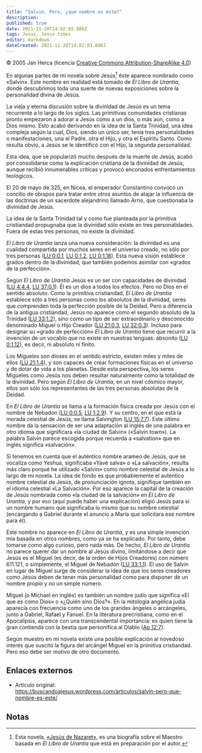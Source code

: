 ```yaml
---
title: "Salvin. Pero, ¿qué nombre es éste?"
description: 
published: true
date: 2021-11-28T14:02:03.086Z
tags: Jesus, Jesus times
editor: markdown
dateCreated: 2021-11-28T14:02:03.086Z
---
```


<p class="v-card v-sheet theme--light gray lighten-3 px-2">© 2005 Jan Herca (licencia <a href="/es/license">Creative Commons Attribution-ShareAlike 4.0</a>)</p>

En algunas partes de mi novela sobre Jesús[^1] éste aparece nombrado como «Salvin». Este nombre en realidad está tomado de _El Libro de Urantia_, donde descubrimos toda una suerte de nuevas exposiciones sobre la personalidad divina de Jesús.

La vieja y eterna discusión sobre la divinidad de Jesús es un tema recurrente a lo largo de los siglos. Las primitivas comunidades cristianas pronto empezaron a adorar a Jesús como a un dios, o más aún, como a Dios mismo. Esto acabó derivando en la idea de la Santa Trinidad, una idea compleja según la cual, Dios, siendo un único ser, tenía tres personalidades o manifestaciones, una el Padre, otra el Hijo, y otra el Espíritu Santo. Como resulta obvio, a Jesús se le identificó con el Hijo, la segunda personalidad.

Esta idea, que se popularizó mucho después de la muerte de Jesús, acabó por consolidarse como la explicación cristiana de la divinidad de Jesús, aunque recibió innumerables críticas y provocó enconados enfrentamientos teológicos.

El 20 de mayo de 325, en Nicea, el emperador Constantino convocó un concilio de obispos para tratar entre otros asuntos de atajar la influencia de las doctrinas de un sacerdote alejandrino llamado Arrio, que cuestionaba la divinidad de Jesús.

La idea de la Santa Trinidad tal y como fue planteada por la primitiva cristiandad propugnaba que la divinidad sólo existe en tres personalidades. Fuera de estas tres personas, no existe la divinidad.

_El Libro de Urantia_ lanza una nueva consideración: la divinidad es una cualidad compartida por muchos seres en el universo creado, no sólo por tres personas (<a id="a22_160"></a>[LU 0:0.1](/es/The_Urantia_Book/0#p0_1), <a id="a22_201"></a>[LU 0:1.2](/es/The_Urantia_Book/0#p1_2), <a id="a22_242"></a>[LU 0:1.18](/es/The_Urantia_Book/0#p1_18)). Esta nueva visión establece grados dentro de la divinidad, que también podemos asimilar con «grados de la perfección».

Según _El Libro de Urantia_ Jesús es un ser con capacidades de divinidad (<a id="a24_74"></a>[LU 4:4.4](/es/The_Urantia_Book/4#p4_4), <a id="a24_115"></a>[LU 37:0.1](/es/The_Urantia_Book/37#p0_1)). Él es un dios a todos los efectos. Pero no Dios en el sentido absoluto. Como la primitiva cristiandad, _El Libro de Urantia_ establece sólo a tres personas como los absolutos de la divinidad, seres que comprenden toda la perfección posible de la Deidad. Pero a diferencia de la antigua cristiandad, Jesús no aparece como el segundo absoluto de la Trinidad (<a id="a24_516"></a>[LU 33:1.2](/es/The_Urantia_Book/33#p1_2)), sino como un tipo de ser extraordinario y desconocido denominado Miguel o Hijo Creador (<a id="a24_648"></a>[LU 21:0.3](/es/The_Urantia_Book/21#p0_3), <a id="a24_691"></a>[LU 32:0.3](/es/The_Urantia_Book/32#p0_3)). Incluso para designar su «grado de perfección» _El Libro de Urantia_ tiene que recurrir a la invención de un vocablo que no existe en nuestras lenguas: absonito (<a id="a24_897"></a>[LU 0:1.12](/es/The_Urantia_Book/0#p1_12)), es decir, ni absoluto ni finito.

Los Migueles son dioses en el sentido estricto, existen miles y miles de ellos (<a id="a26_80"></a>[LU 21:1.4](/es/The_Urantia_Book/21#p1_4)), y son capaces de crear formaciones físicas en el universo y de dotar de vida a los planetas. Desde esta perspectiva, los seres Migueles como Jesús nos deben resultar naturalmente como la totalidad de la divinidad. Pero según _El Libro de Urantia_, en un nivel cósmico mayor, ellos son sólo los representantes de las tres personas absolutas de la Deidad.

En _El Libro de Urantia_ se llama a la formación física creada por Jesús con el nombre de Nebadon (<a id="a28_99"></a>[LU 0:0.5](/es/The_Urantia_Book/0#p0_5), <a id="a28_140"></a>[LU 1:2.9](/es/The_Urantia_Book/1#p2_9)). Y su centro, en el que está la morada celestial de Jesús, se llama Salvington (<a id="a28_261"></a>[LU 15:7.7](/es/The_Urantia_Book/15#p7_7)). Este último nombre da la sensación de ser una adaptación al inglés de una palabra en otro idioma que significara «la ciudad de Salvin» («Salvin town»). La palabra Salvin parece escogida porque recuerda a «salvation» que en inglés significa «salvación».

Si tenemos en cuenta que el auténtico nombre arameo de Jesús, que se vocaliza como Yeshua, significaba «Yavé salva» o «La salvación», resulta más claro porqué he utilizado «Salvin» como nombre celestial de Jesús a lo largo de mi novela. La idea de fondo es que probablemente el auténtico nombre celestial de Jesús, de pronunciación ignota, signifique también en el idioma celestial «La Salvación». Por eso aparece la capital de la creación de Jesús nombrada como «la ciudad de la salvación» en _El Libro de Urantia_, y por eso (aquí puede haber una explicación) eligió Jesús para sí un nombre humano que significaba lo mismo que su nombre celestial (encargando a Gabriel durante el anuncio a María que solicitara ese nombre para él).

Este nombre no aparece en _El Libro de Urantia_, y es una simple invención mía basada en otros nombres, como ya se ha explicado. Por tanto, debe tomarse como algo curioso, pero nada más. De hecho, _El Libro de Urantia_ no parece querer dar un nombre al Jesús divino, limitándose a decir que Jesús es el Miguel (es decir, de la orden de Hijos Creadores) con número 611.121, o simplemente, el Miguel de Nebadón (<a id="a32_410"></a>[LU 33:1.1](/es/The_Urantia_Book/33#p1_1)). El uso de Salvin en lugar de Miguel surge de considerar la idea de que los seres creadores como Jesús deben de tener más personalidad como para disponer de un nombre propio y no un simple número.

Miguel (o Michael en inglés) es también un nombre judío que significa «El que es como Dios» o «¿Quién sino Dios?». En la mitología angélica judía aparecía con frecuencia como uno de los grandes ángeles o arcángeles, junto a Gabriel, Rafael y Fanuel. En la literatura precristiana, como en el Apocalipsis, aparece con una transcendental importancia: es quien tiene la gran contienda con la bestia que personifica al Diablo ([Ap 12:7](/es/Bible/Revelation/12#v7)).

Según muestro en mi novela existe una posible explicación al novedoso interés que suscitó la figura del arcángel Miguel en la primitiva cristiandad. Pero eso debe ser motivo de otro documento.

## Enlaces externos

* Artículo original: https://buscandoajesus.wordpress.com/articulos/salvin-pero-que-nombre-es-este/

## Notas

[^1]: Esta novela, [«Jesús de Nazaret»](/es/book/Jan_Herca/Jesus_of_Nazareth), es una biografía sobre el Maestro basada en _El Libro de Urantia_ que está en preparación por el autor.